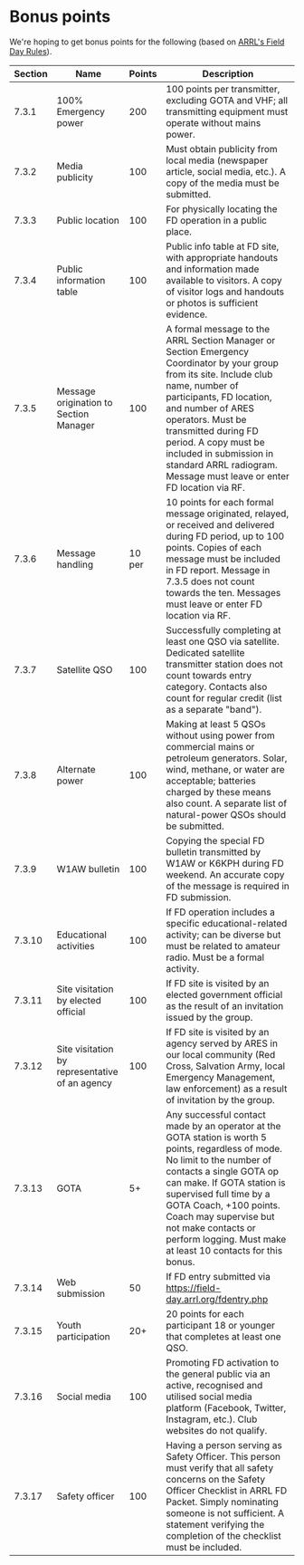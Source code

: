 # Bonus points

We're hoping to get bonus points for the following (based on [ARRL's Field Day Rules](http://www.arrl.org/field-day-rules)).

| Section | Name | Points | Description |
|---|---|---|---|
| 7.3.1 | 100% Emergency power | 200 | 100 points per transmitter, excluding GOTA and VHF; all transmitting equipment must operate without mains power. |
| 7.3.2 | Media publicity | 100 | Must obtain publicity from local media (newspaper article, social media, etc.). A copy of the media must be submitted. |
| 7.3.3 | Public location | 100 | For physically locating the FD operation in a public place. |
| 7.3.4 | Public information table | 100 | Public info table at FD site, with appropriate handouts and information made available to visitors. A copy of visitor logs and handouts or photos is sufficient evidence. |
| 7.3.5 | Message origination to Section Manager | 100 | A formal message to the ARRL Section Manager or Section Emergency Coordinator by your group from its site. Include club name, number of participants, FD location, and number of ARES operators. Must be transmitted during FD period. A copy must be included in submission in standard ARRL radiogram. Message must leave or enter FD location via RF. |
| 7.3.6 | Message handling | 10 per | 10 points for each formal message originated, relayed, or received and delivered during FD period, up to 100 points. Copies of each message must be included in FD report. Message in 7.3.5 does not count towards the ten. Messages must leave or enter FD location via RF. |
| 7.3.7 | Satellite QSO | 100 | Successfully completing at least one QSO via satellite. Dedicated satellite transmitter station does not count towards entry category. Contacts also count for regular credit (list as a separate "band"). |
| 7.3.8 | Alternate power | 100 | Making at least 5 QSOs without using power from commercial mains or petroleum generators. Solar, wind, methane, or water are acceptable; batteries charged by these means also count. A separate list of natural-power QSOs should be submitted. |
| 7.3.9 | W1AW bulletin | 100 | Copying the special FD bulletin transmitted by W1AW or K6KPH during FD weekend. An accurate copy of the message is required in FD submission. |
| 7.3.10 | Educational activities | 100 | If FD operation includes a specific educational-related activity; can be diverse but must be related to amateur radio. Must be a formal activity. |
| 7.3.11 | Site visitation by elected official | 100 | If FD site is visited by an elected government official as the result of an invitation issued by the group. |
| 7.3.12 | Site visitation by representative of an agency | 100 | If FD site is visited by an agency served by ARES in our local community (Red Cross, Salvation Army, local Emergency Management, law enforcement) as a result of invitation by the group. |
| 7.3.13 | GOTA | 5+ | Any successful contact made by an operator at the GOTA station is worth 5 points, regardless of mode. No limit to the number of contacts a single GOTA op can make. If GOTA station is supervised full time by a GOTA Coach, +100 points. Coach may supervise but not make contacts or perform logging. Must make at least 10 contacts for this bonus. |
| 7.3.14 | Web submission | 50 | If FD entry submitted via https://field-day.arrl.org/fdentry.php |
| 7.3.15 | Youth participation | 20+ | 20 points for each participant 18 or younger that completes at least one QSO.  |
| 7.3.16 | Social media | 100 | Promoting FD activation to the general public via an active, recognised and utilised social media platform (Facebook, Twitter, Instagram, etc.). Club websites do not qualify. |
| 7.3.17 | Safety officer | 100 | Having a person serving as Safety Officer. This person must verify that all safety concerns on the Safety Officer Checklist in ARRL FD Packet. Simply nominating someone is not sufficient. A statement verifying the completion of the checklist must be included. |